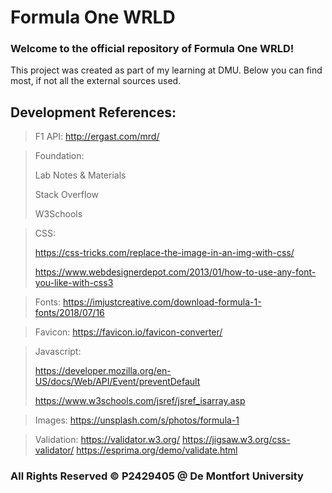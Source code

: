 # Formula One WRLD

### Welcome to the official repository of Formula One WRLD!
This project was created as part of my learning at DMU. Below you can find most, if not all the external sources used.

## Development References:


> F1 API:
> http://ergast.com/mrd/

> Foundation:
>
> Lab Notes & Materials
>
> Stack Overflow
>
> W3Schools

> CSS:
>
> https://css-tricks.com/replace-the-image-in-an-img-with-css/
>
> https://www.webdesignerdepot.com/2013/01/how-to-use-any-font-you-like-with-css3

> Fonts:
> https://imjustcreative.com/download-formula-1-fonts/2018/07/16

> Favicon:
> https://favicon.io/favicon-converter/

> Javascript:
> 
> https://developer.mozilla.org/en-US/docs/Web/API/Event/preventDefault
> 
> https://www.w3schools.com/jsref/jsref_isarray.asp

> Images:
> https://unsplash.com/s/photos/formula-1

> Validation:
> https://validator.w3.org/
> https://jigsaw.w3.org/css-validator/
> https://esprima.org/demo/validate.html

### All Rights Reserved &copy; P2429405 @ De Montfort University
